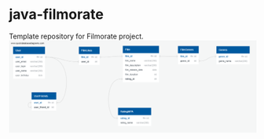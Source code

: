 # java-filmorate
Template repository for Filmorate project.
![This is an diogram](https://github.com/ArseniyBeglov/java-filmorate/blob/main/QuickDBD-Diagram.png?raw=true)
